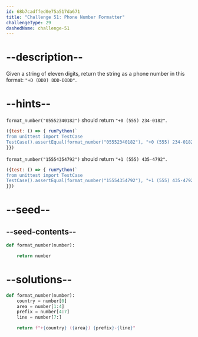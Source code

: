 ```yaml
---
id: 68b7cadffed0e75a517da671
title: "Challenge 51: Phone Number Formatter"
challengeType: 29
dashedName: challenge-51
---
```


# --description--

Given a string of eleven digits, return the string as a phone number in this format: `"+D (DDD) DDD-DDDD"`.

# --hints--

`format_number("05552340182")` should return `"+0 (555) 234-0182"`.

```js
({test: () => { runPython(`
from unittest import TestCase
TestCase().assertEqual(format_number("05552340182"), "+0 (555) 234-0182")`)
}})
```

`format_number("15554354792")` should return `"+1 (555) 435-4792"`.

```js
({test: () => { runPython(`
from unittest import TestCase
TestCase().assertEqual(format_number("15554354792"), "+1 (555) 435-4792")`)
}})
```

# --seed--

## --seed-contents--

```py
def format_number(number):

    return number
```

# --solutions--

```py
def format_number(number):
    country = number[0]
    area = number[1:4]
    prefix = number[4:7]
    line = number[7:]

    return f"+{country} ({area}) {prefix}-{line}"
```
